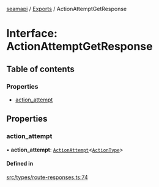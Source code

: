 [seamapi](../README.md) / [Exports](../modules.md) / ActionAttemptGetResponse

# Interface: ActionAttemptGetResponse

## Table of contents

### Properties

- [action\_attempt](ActionAttemptGetResponse.md#action_attempt)

## Properties

### action\_attempt

• **action\_attempt**: [`ActionAttempt`](../modules.md#actionattempt)<[`ActionType`](../modules.md#actiontype)\>

#### Defined in

[src/types/route-responses.ts:74](https://github.com/hello-seam/seamapi-javascript/blob/main/src/types/route-responses.ts#L74)
